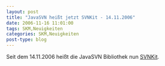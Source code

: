 ```yaml
---
layout: post
title: "JavaSVN heißt jetzt SVNKit - 14.11.2006"
date: 2006-11-16 11:01:00
tags: SKM,Neuigkeiten
categories: SKM,Neuigkeiten
post-type: blog
---
```

Seit dem 14.11.2006 heißt die JavaSVN Bibliothek nun <a href="http://www.svnkit.com"  title="http://www.svnkit.com">SVNKit</a>.
